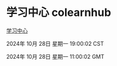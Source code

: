 # 学习中心 colearnhub
[学习中心](http://219.139.197.74:56308/colearnhub/)

2024年 10月 28日 星期一 19:00:02 CST

2024年 10月 28日 星期一 11:00:02 GMT
